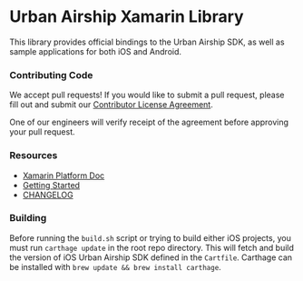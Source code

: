 # Urban Airship Xamarin Library

This library provides official bindings to the Urban Airship SDK, as well as sample applications for both iOS and Android.

### Contributing Code

We accept pull requests! If you would like to submit a pull request, please fill out and submit our
[Contributor License Agreement](https://docs.google.com/forms/d/e/1FAIpQLScErfiz-fXSPpVZ9r8Di2Tr2xDFxt5MgzUel0__9vqUgvko7Q/viewform).

One of our engineers will verify receipt of the agreement before approving your pull request.

### Resources

 - [Xamarin Platform Doc](http://docs.urbanairship.com/platform/xamarin.html)
 - [Getting Started](GettingStarted.md)
 - [CHANGELOG](CHANGELOG.md)


### Building

Before running the `build.sh` script or trying to build either iOS projects, you must
run `carthage update` in the root repo directory. This will fetch and build the version
of iOS Urban Airship SDK defined in the `Cartfile`. Carthage can be installed with
`brew update && brew install carthage`.
